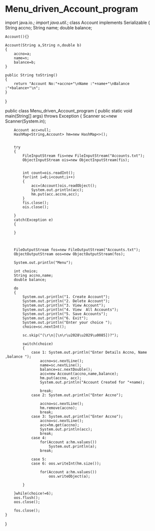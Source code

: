 # Menu_driven_Account_program





import java.io.*;
import java.util.*;
class Account implements Serializable
{
    String accno;
    String name;
    double balance;

    Account(){}

    Account(String a,String n,double b)
    {
        accno=a;
        name=n;
        balance=b;
    }

    public String toString()
    {
        return "Account No:"+accno+"\nName :"+name+"\nBalance :"+balance+"\n";
    }
}

public class Menu_driven_Account_program
{
    public static void main(String[] args) throws Exception
    {
        Scanner sc=new Scanner(System.in);

        Account acc=null;
        HashMap<String,Account> hm=new HashMap<>();


        try
        {
            FileInputStream fis=new FileInputStream("Accounts.txt");
            ObjectInputStream ois=new ObjectInputStream(fis);


            int count=ois.readInt();
            for(int i=0;i<count;i++)
            {
                acc=(Account)ois.readObject();
                System.out.println(acc);
                hm.put(acc.accno,acc);
            }
            fis.close();
            ois.close();

        }
        catch(Exception e)
        {

        }



        FileOutputStream fos=new FileOutputStream("Accounts.txt");
        ObjectOutputStream oos=new ObjectOutputStream(fos);

        System.out.println("Menu");

        int choice;
        String accno,name;
        double balance;

        do
        {
            System.out.println("1. Create Account");
            System.out.println("2. Delete Account");
            System.out.println("3. View Account");
            System.out.println("4. View  All Accounts");
            System.out.println("5. Save Accounts");
            System.out.println("6. Exit");
            System.out.println("Enter your choice ");
            choice=sc.nextInt();

            sc.skip("(\r\n|[\n\r\u2028\u2029\u0085])?");

            switch(choice)
            {
                case 1: System.out.println("Enter Details Accno, Name ,balance ");
                    accno=sc.nextLine();
                    name=sc.nextLine();
                    balance=sc.nextDouble();
                    acc=new Account(accno,name,balance);
                    hm.put(accno, acc);
                    System.out.println("Account Created for "+name);

                    break;
                case 2: System.out.println("Enter Accno");

                    accno=sc.nextLine();
                    hm.remove(accno);
                    break;
                case 3: System.out.println("Enter Accno");
                    accno=sc.nextLine();
                    acc=hm.get(accno);
                    System.out.println(acc);
                    break;
                case 4:
                    for(Account a:hm.values())
                        System.out.println(a);
                    break;

                case 5:
                case 6: oos.writeInt(hm.size());

                    for(Account a:hm.values())
                        oos.writeObject(a);

            }

        }while(choice!=6);
        oos.flush();
        oos.close();

        fos.close();
    }
}




